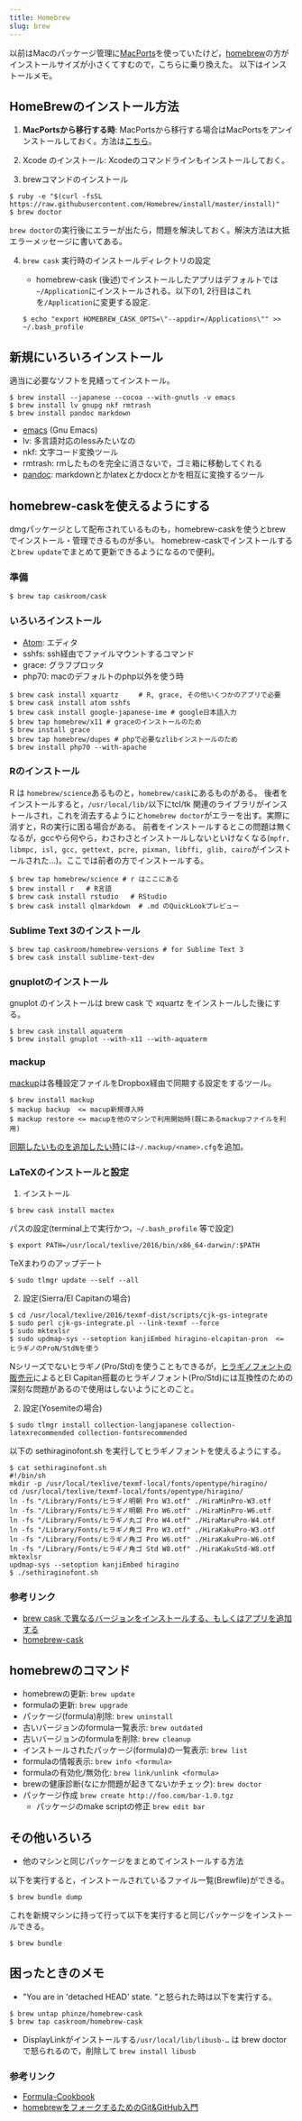 ```yaml
---
title: Homebrew
slug: brew
---
```


以前はMacのパッケージ管理に[MacPorts](../macports)を使っていたけど，[homebrew](http://brew.sh/)の方がインストールサイズが小さくてすむので，こちらに乗り換えた。
以下はインストールメモ。

## HomeBrewのインストール方法

1. **MacPortsから移行する時**: MacPortsから移行する場合はMacPortsをアンインストールしておく。方法は[こちら](../macports)。


2. Xcode のインストール: Xcodeのコマンドラインもインストールしておく。

3. brewコマンドのインストール
```
$ ruby -e "$(curl -fsSL https://raw.githubusercontent.com/Homebrew/install/master/install)"
$ brew doctor
```
`brew doctor`の実行後にエラーが出たら，問題を解決しておく。解決方法は大抵エラーメッセージに書いてある。

4. `brew cask` 実行時のインストールディレクトリの設定

	- homebrew-cask (後述)でインストールしたアプリはデフォルトでは`~/Application`にインストールされる。以下の1, 2行目はこれを`/Application`に変更する設定.

	```
	$ echo "export HOMEBREW_CASK_OPTS=\"--appdir=/Applications\"" >> ~/.bash_profile
	```


## 新規にいろいろインストール

適当に必要なソフトを見繕ってインストール。
```
$ brew install --japanese --cocoa --with-gnutls -v emacs
$ brew install lv gnupg nkf rmtrash
$ brew install pandoc markdown
```
- [emacs](http://emacsformacosx.com) (Gnu Emacs)
- lv:  多言語対応のlessみたいなの
- nkf: 文字コード変換ツール
- rmtrash: rmしたものを完全に消さないで，ゴミ箱に移動してくれる
- [pandoc](http://sky-y.github.io/site-pandoc-jp/users-guide/): markdownとかlatexとかdocxとかを相互に変換するツール


## homebrew-caskを使えるようにする

dmgパッケージとして配布されているものも，homebrew-caskを使うとbrewでインストール・管理できるものが多い。
homebrew-caskでインストールすると`brew update`でまとめて更新できるようになるので便利。

### 準備
```
$ brew tap caskroom/cask
```

### いろいろインストール

- [Atom](https://atom.io/): エディタ
- sshfs: ssh経由でファイルマウントするコマンド
- grace: グラフプロッタ
- php70: macのデフォルトのphp以外を使う時

```
$ brew cask install xquartz     # R, grace, その他いくつかのアプリで必要
$ brew cask install atom sshfs
$ brew cask install google-japanese-ime	# google日本語入力
$ brew tap homebrew/x11 # graceのインストールのため
$ brew install grace
$ brew tap homebrew/dupes # phpで必要なzlibインストールのため
$ brew install php70 --with-apache
```

### Rのインストール

R は `homebrew/science`あるものと，`homebrew/cask`にあるものがある。
後者をインストールすると，`/usr/local/lib/`以下にtcl/tk 関連のライブラリがインストールされ，これを消去するようにと`homebrew doctor`がエラーを出す。実際に消すと，Rの実行に困る場合がある。
前者をインストールするとこの問題は無くなるが，gccやら何やら，わさわさとインストールしないといけなくなる(`mpfr, libmpc, isl, gcc, gettext, pcre, pixman, libffi, glib, cairo`がインストールされた...)。ここでは前者の方でインストールする。

```
$ brew tap homebrew/science # r はここにある
$ brew install r   # R言語
$ brew cask install rstudio   # RStudio
$ brew cask install qlmarkdown  # .md のQuickLookプレビュー
```

### Sublime Text 3のインストール

```
$ brew tap caskroom/homebrew-versions # for Sublime Text 3
$ brew cask install sublime-text-dev
```

### gnuplotのインストール

gnuplot のインストールは brew cask で xquartz をインストールした後にする。
```
$ brew cask install aquaterm
$ brew install gnuplot --with-x11 --with-aquaterm
```

### mackup

[mackup](https://github.com/lra/mackup/)は各種設定ファイルをDropbox経由で同期する設定をするツール。
```
$ brew install mackup
$ mackup backup  <= macup新規導入時
$ mackup restore <= macupを他のマシンで利用開始時(既にあるmackupファイルを利用)
```
[同期したいものを追加したい時](https://github.com/lra/mackup/tree/master/doc#add-support-for-an-application-or-any-file-or-directory)には`~/.mackup/<name>.cfg`を追加。

### LaTeXのインストールと設定

1. インストール
```
$ brew cask install mactex
```
パスの設定(terminal上で実行かつ，`~/.bash_profile` 等で設定)
```
$ export PATH=/usr/local/texlive/2016/bin/x86_64-darwin/:$PATH
```
TeXまわりのアップデート
```
$ sudo tlmgr update --self --all
```
2. 設定(Sierra/El Capitanの場合)
```
$ cd /usr/local/texlive/2016/texmf-dist/scripts/cjk-gs-integrate
$ sudo perl cjk-gs-integrate.pl --link-texmf --force
$ sudo mktexlsr
$ sudo updmap-sys --setoption kanjiEmbed hiragino-elcapitan-pron  <= ヒラギノのProN/StdNを使う
```
Nシリーズでないヒラギノ(Pro/Std)を使うこともできるが，[ヒラギノフォントの販売元](http://www.screen.co.jp/ga_product/sento/support/otf_osx_El_Capitan.html)によるとEl Capitan搭載のヒラギノフォント(Pro/Std)には互換性のための深刻な問題があるので使用はしないようにとのこと。

2. 設定(Yosemiteの場合)
```
$ sudo tlmgr install collection-langjapanese collection-latexrecommended collection-fontsrecommended
```
以下の sethiraginofont.sh を実行してヒラギノフォントを使えるようにする。
```
$ cat sethiraginofont.sh
#!/bin/sh
mkdir -p /usr/local/texlive/texmf-local/fonts/opentype/hiragino/
cd /usr/local/texlive/texmf-local/fonts/opentype/hiragino/
ln -fs "/Library/Fonts/ヒラギノ明朝 Pro W3.otf" ./HiraMinPro-W3.otf
ln -fs "/Library/Fonts/ヒラギノ明朝 Pro W6.otf" ./HiraMinPro-W6.otf
ln -fs "/Library/Fonts/ヒラギノ丸ゴ Pro W4.otf" ./HiraMaruPro-W4.otf
ln -fs "/Library/Fonts/ヒラギノ角ゴ Pro W3.otf" ./HiraKakuPro-W3.otf
ln -fs "/Library/Fonts/ヒラギノ角ゴ Pro W6.otf" ./HiraKakuPro-W6.otf
ln -fs "/Library/Fonts/ヒラギノ角ゴ Std W8.otf" ./HiraKakuStd-W8.otf
mktexlsr
updmap-sys --setoption kanjiEmbed hiragino
$ ./sethiraginofont.sh
```


### 参考リンク

- [brew cask で異なるバージョンをインストールする、もしくはアプリを追加する](http://www.d-wood.com/blog/2014/03/27_5895.html)
- [homebrew-cask](http://qiita.com/ryurock/items/1432578d364985f6cb06)


## homebrewのコマンド

- homebrewの更新: `brew update`
- formulaの更新: `brew upgrade`
- パッケージ(formula)削除: `brew uninstall`
- 古いバージョンのformula一覧表示: `brew outdated`
- 古いバージョンのformulaを削除: `brew cleanup`
- インストールされたパッケージ(formula)の一覧表示: `brew list`
- formulaの情報表示: `brew info <formula>`
- formulaの有効化/無効化: `brew link/unlink <formula>`
- brewの健康診断(なにか問題が起きてないかチェック): `brew doctor`
- パッケージ作成
	`brew create http://foo.com/bar-1.0.tgz`
	-  パッケージのmake scriptの修正
	`brew edit bar`


## その他いろいろ

- 他のマシンと同じパッケージをまとめてインストールする方法

以下を実行すると，インストールされているファイル一覧(Brewfile)ができる。
```
$ brew bundle dump
```
これを新規マシンに持って行って以下を実行すると同じパッケージをインストールできる。
```
$ brew bundle
```



## 困ったときのメモ

- "You are in 'detached HEAD' state. "と怒られた時は以下を実行する。
```
$ brew untap phinze/homebrew-cask
$ brew tap caskroom/homebrew-cask
```
- DisplayLinkがインストールする`/usr/local/lib/libusb-…` は brew doctorで怒られるので，削除して `brew install libusb`

### 参考リンク

- [Formula-Cookbook](https://github.com/Homebrew/homebrew/wiki/Formula-Cookbook)
- [homebrewをフォークするためのGit&GitHub入門](http://toggtc.hatenablog.com/entry/2012/02/25/232434)
